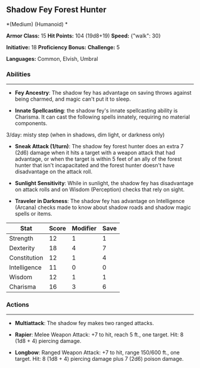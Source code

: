 ## Shadow Fey Forest Hunter
*(Medium) (Humanoid) *

**Armor Class:** 15
**Hit Points:** 104 (19d8+19)
**Speed:** {"walk": 30}

**Initiative:** 18
**Proficiency Bonus:**
**Challenge:** 5

**Languages:** Common, Elvish, Umbral

### Abilities
 --- 
- **Fey Ancestry**: The shadow fey has advantage on saving throws against being charmed, and magic can't put it to sleep.

- **Innate Spellcasting**: the shadow fey's innate spellcasting ability is Charisma. It can cast the following spells innately, requiring no material components.

3/day: misty step (when in shadows, dim light, or darkness only)

- **Sneak Attack (1/turn)**: The shadow fey forest hunter does an extra 7 (2d6) damage when it hits a target with a weapon attack that had advantage, or when the target is within 5 feet of an ally of the forest hunter that isn't incapacitated and the forest hunter doesn't have disadvantage on the attack roll.

- **Sunlight Sensitivity**: While in sunlight, the shadow fey has disadvantage on attack rolls and on Wisdom (Perception) checks that rely on sight.

- **Traveler in Darkness**: The shadow fey has advantage on Intelligence (Arcana) checks made to know about shadow roads and shadow magic spells or items.



| Stat | Score | Modifier | Save |
| ---- | ---- | ---- | ---- |
| Strength | 12 | 1 | 1 |
| Dexterity | 18 | 4 | 7 |
| Constitution | 12 | 1 | 4 |
| Intelligence | 11 | 0 | 0 |
| Wisdom | 12 | 1 | 1 |
| Charisma | 16 | 3 | 6 |

### Actions
 --- 
- **Multiattack**: The shadow fey makes two ranged attacks.

- **Rapier**: Melee Weapon Attack: +7 to hit, reach 5 ft., one target. Hit: 8 (1d8 + 4) piercing damage.

- **Longbow**: Ranged Weapon Attack: +7 to hit, range 150/600 ft., one target. Hit: 8 (1d8 + 4) piercing damage plus 7 (2d6) poison damage.


